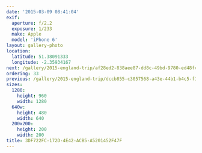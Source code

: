 ```yaml
---
date: '2015-03-09 08:41:04'
exif:
  aperture: f/2.2
  exposure: 1/233
  make: Apple
  model: 'iPhone 6'
layout: gallery-photo
location:
  latitude: 51.38091333
  longitude: -2.35934167
next: /gallery/2015-england-trip/af28ed2-838aee87-dd8c-49bd-9780-ed48fc47ac1c
ordering: 33
previous: /gallery/2015-england-trip/dccb855-c3057568-a43e-44b1-b4c5-f129d5353d85
sizes:
  1280:
    height: 960
    width: 1280
  640w:
    height: 480
    width: 640
  200x200:
    height: 200
    width: 200
title: 3DF722FC-172D-4E42-ACB5-A5201452F47F
---
```

